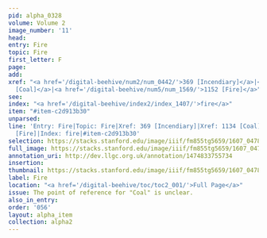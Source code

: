 ```yaml
---
pid: alpha_0328
volume: Volume 2
image_number: '11'
head:
entry: Fire
topic: Fire
first_letter: F
page:
add:
xref: "<a href='/digital-beehive/num2/num_0442/'>369 [Incendiary]</a>|<a href='/digital-beehive/num5/num_1541/'>1134
  [Coal]</a>|<a href='/digital-beehive/num5/num_1569/'>1152 [Fire]</a>"
see:
index: "<a href='/digital-beehive/index2/index_1407/'>fire</a>"
item: "#item-c2d913b30"
unparsed:
line: 'Entry: Fire|Topic: Fire|Xref: 369 [Incendiary]|Xref: 1134 [Coal]|Xref: 1152
  [Fire]|Index: fire|#item-c2d913b30'
selection: https://stacks.stanford.edu/image/iiif/fm855tg5659/1607_0478/416,2731,3033,426/full/0/default.jpg
full_image: https://stacks.stanford.edu/image/iiif/fm855tg5659/1607_0478/full/full/0/default.jpg
annotation_uri: http://dev.llgc.org.uk/annotation/1474833755734
insertion:
thumbnail: https://stacks.stanford.edu/image/iiif/fm855tg5659/1607_0478/416,2731,600,180/250,/0/default.jpg
label: Fire
location: "<a href='/digital-beehive/toc/toc2_001/'>Full Page</a>"
issue: The point of reference for "Coal" is unclear.
also_in_entry:
order: '056'
layout: alpha_item
collection: alpha2
---
```

